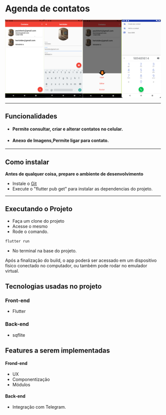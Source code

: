 
# Agenda de contatos

![](https://raw.githubusercontent.com/HerickJhones11/agenda_contatos/main/images/app_image2.png)


------------

## Funcionalidades

- #### Permite consultar, criar e alterar contatos no celular.
- #### Anexo de Imagens,Permite ligar para contato.    
------------

## Como instalar
**Antes de qualquer coisa, prepare o ambiente de desenvolvimento** 
* Instale o [Git](https://git-scm.com/downloads "git")
* Execute o "flutter pub get" para instalar as dependencias do projeto. 
------------

## Executando o Projeto
* Faça um clone do projeto
* Acesse o mesmo
* Rode o comando.
 ```sh
flutter run
 ```
 * No terminal na base do projeto.

Após a finalização do build, o app poderá ser acessado em um dispositivo físico conectado no computador, ou também pode rodar no emulador virtual.


## Tecnologias usadas no projeto

### Front-end

- Flutter

### Back-end

- sqflite

## Features a serem implementadas
#### Frond-end

- UX
- Componentização
- Módulos

#### Back-end

- Integração com Telegram.
